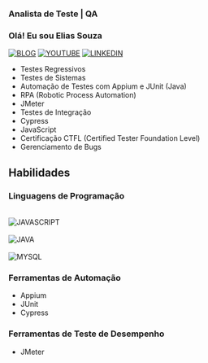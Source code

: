 ### Analista de Teste | QA

### Olá! Eu sou Elias Souza
[![BLOG](https://img.shields.io/badge/Blogger-FF5722?style=for-the-badge&logo=blogger&logoColor=white)](https://analistadetestedojunioraosenior.blogspot.com/)
[![YOUTUBE](https://img.shields.io/badge/YouTube-FF0000?style=for-the-badge&logo=youtube&logoColor=white)](https://www.youtube.com/channel/UCtV_Bmmf8VUMA_xbK7dC67w)
[![LINKEDIN](https://img.shields.io/badge/LinkedIn-0077B5?style=for-the-badge&logo=linkedin&logoColor=white)](https://www.linkedin.com/in/eliasaraujo/)

<!-- [![Anurag's ELIAS SOUZA](https://github-readme-stats.vercel.app/api?username=Eliasstl&show_icons=true&theme=onedark)](https://github.com/Eliasstl) -->

- Testes Regressivos
- Testes de Sistemas
- Automação de Testes com Appium e JUnit (Java)
- RPA (Robotic Process Automation)
- JMeter
- Testes de Integração
- Cypress
- JavaScript
- Certificação CTFL (Certified Tester Foundation Level)
- Gerenciamento de Bugs

## Habilidades

### Linguagens de Programação
<div style='display: inline_block'><br>
<img align='center' alt='JAVASCRIPT' src='https://img.shields.io/badge/JavaScript-323330?style=for-the-badge&logo=javascript&logoColor=F7DF1E'>  
</div>
<div style='display: inline_block'><br>
<img align='center' alt='JAVA' src='https://img.shields.io/badge/Java-ED8B00?style=for-the-badge&logo=openjdk&logoColor=white'>  
</div>
<div style='display: inline_block'><br>
<img align='center' alt='MYSQL' src='https://img.shields.io/badge/MySQL-00000F?style=for-the-badge&logo=mysql&logoColor=white'>  
</div>


### Ferramentas de Automação

- Appium
- JUnit
- Cypress

### Ferramentas de Teste de Desempenho

- JMeter



